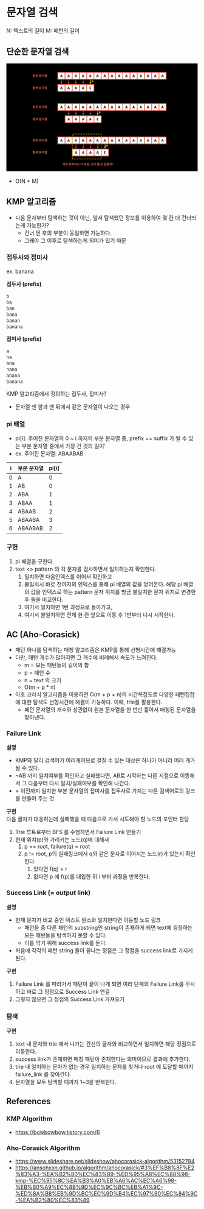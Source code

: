 # 문자열 검색

N: 텍스트의 길이
M: 패턴의 길이

## 단순한 문자열 검색

![img.png](img/BF_string_search.png)

- O(N * M)

## KMP 알고리즘

- 다음 문자부터 탐색하는 것이 아닌, 앞서 탐색했던 정보를 이용하여 몇 칸 더 건너띄는게 가능한가? 
  - 건너 띈 후의 부분이 동일하면 가능하다.
  - 그래야 그 이후로 탐색하는게 의미가 있기 때문


### 접두사와 접미사

ex. banana

**접두사 (prefix)**
```
b
ba
ban
bana
banan
banana
```

**접미사 (prefix)**
```
a
na
ana
nana
anana
banana
```

KMP 알고리즘에서 정의하는 접두사, 접미사?
- 문자열 맨 앞과 맨 뒤에서 같은 문자열이 나오는 경우


### pi 배열
- pi[i]: 주어진 문자열의 0 ~ i 까지의 부분 문자열 중, prefix == suffix 가 될 수 있는 부분 문자열 중에서 가장 긴 것의 길이'
- ex. 주어진 문자열: ABAABAB

| i | 부분 문자열  | pi[i] |
|---|---------|-------|
| 0 | A       | 0     |
| 1 | AB      | 0     |
| 2 | ABA     | 1     |
| 3 | ABAA    | 1     |
| 4 | ABAAB   | 2     |
| 5 | ABAABA  | 3     |
| 6 | ABAABAB | 2     |

### 구현

1. pi 배열을 구한다.
2. text <> pattern 의 각 문자를 검사하면서 일치하는지 확인한다.
   1. 일치하면 다음인덱스를 이어서 확인하고
   2. 불일치시 바로 전까지의 인덱스를 통해 pi 배열의 값을 얻어온다. 해당 pi 배열의 값을 인덱스로 하는 pattern 문자 위치를 방금 불일치한 문자 위치로 변경한 후 둘을 비교한다.
   3. 여기서 일치하면 1번 과정으로 돌아가고,
   4. 여기서 불일치하면 전체 한 칸 앞으로 이동 후 1번부터 다시 시작한다.


## AC (Aho-Corasick)

- 패턴 하나를 탐색하는 매칭 알고리즘은 KMP를 통해 선형시간에 해결가능
- 다만, 패턴 개수가 많아지면 그 개수에 비례해서 속도가 느려진다.
  - m = 모든 패턴들의 길이의 합
  - p = 패턴 수
  - n = text 의 크기
  - O(m + p * n)
- 아호 코라식 알고리즘을 이용하면 O(m + p + n)의 시간복잡도로 다양한 패턴집합에 대한 탐색도 선형시간에 해결이 가능하다. 이때, trie를 활용한다.
  - 패턴 문자열의 개수와 상관없이 원본 문자열을 한 번만 훑어서 매칭된 문자열을 찾아낸다.

### Failure Link

**설명** <br>
- KMP와 달리 검색어가 여러개이므로 걸칠 수 있는 대상은 하나가 아니라 여러 개가 될 수 있다.
- ~AB 까지 일치여부를 확인하고 실패했다면, AB로 시작하는 다른 지점으로 이동해서 그 다음부터 다시 일치/실패여부를 확인해 나간다.
- = 이전까지 일치한 부분 문자열의 접미사를 접두사로 가지는 다른 검색어로의 링크를 만들어 주는 것

**구현** <br>
다음 글자가 대응하는데 실패했을 때 다음으로 가서 시도해야 할 노드의 포인터 할당

1. Trie 루트로부터 BFS 를 수행하면서 Failure Link 만들기
2. 현재 위치(p)와 가리키는 노드(q)에 대해서
   1. p == root, failure(q) = root
   2. p != root, p의 실패링크에서 q와 같은 문자로 이어지는 노드(r)가 있는지 확인한다.
      1. 있다면 f(q) = r
      2. 없다면 p 에 f(p)를 대입한 뒤 i 부터 과정을 반복한다.



### Success Link (= output link)

**설명** <br>
- 현재 문자가 비교 중인 텍스트 원소와 일치한다면 이동할 노드 링크
  - 패턴들 중 다른 패턴의 substring인 string이 존재하게 되면 text에 등장하는 모든 패턴들을 탐색하지 못할 수 있다.
  - 이를 막기 위해 success link를 둔다.
- 처음에 각각의 패턴 string 들이 끝나는 정점은 그 정점을 success link로 가지게 된다.

**구현**
1. Failure Link 를 따라가서 패턴이 끝이 나게 되면 여러 단계의 Failure Link를 무시하고 바로 그 정점으로 Success Link 연결
2. 그렇지 않으면 그 정점의 Success Link 가져오기

### 탐색

**구현**
1. text 내 문자와 trie 에서 나가는 간선의 글자와 비교하면서 일치하면 해당 정점으로 이동한다.
2. success link가 존재하면 매칭 패턴이 존재한다는 의미이므로 결과에 추가한다.
3. trie 내 일치하는 문자가 없는 경우 일치하는 문자를 찾거나 root 에 도달할 때까지 failure_link 를 찾아간다.
4. 문자열을 모두 탐색할 때까지 1~3을 반복한다.

## References
### KMP Algorithm
- https://bowbowbow.tistory.com/6

### Aho-Corasick Algorithm
- https://www.slideshare.net/slideshow/ahocorasick-algorithm/53152784
- https://ansohxxn.github.io/algorithm/ahocorasick/#3%EF%B8%8F%E2%83%A3-%EA%B2%80%EC%83%89-%ED%95%A8%EC%88%98-kmp-%EC%95%8C%EA%B3%A0%EB%A6%AC%EC%A6%98-%EB%B0%A9%EC%8B%9D%EC%9C%BC%EB%A1%9C-%ED%8A%B8%EB%9D%BC%EC%9D%B4%EC%97%90%EC%84%9C-%EA%B2%80%EC%83%89